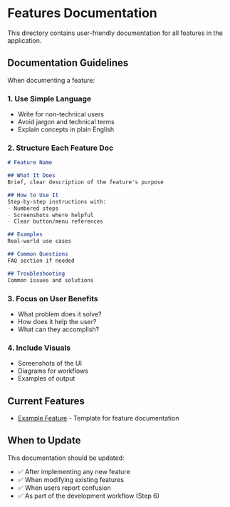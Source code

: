 # Features Documentation

This directory contains user-friendly documentation for all features in the application.

## Documentation Guidelines

When documenting a feature:

### 1. Use Simple Language
- Write for non-technical users
- Avoid jargon and technical terms
- Explain concepts in plain English

### 2. Structure Each Feature Doc
```markdown
# Feature Name

## What It Does
Brief, clear description of the feature's purpose

## How to Use It
Step-by-step instructions with:
- Numbered steps
- Screenshots where helpful
- Clear button/menu references

## Examples
Real-world use cases

## Common Questions
FAQ section if needed

## Troubleshooting
Common issues and solutions
```

### 3. Focus on User Benefits
- What problem does it solve?
- How does it help the user?
- What can they accomplish?

### 4. Include Visuals
- Screenshots of the UI
- Diagrams for workflows
- Examples of output

## Current Features

- [Example Feature](example-feature.md) - Template for feature documentation

## When to Update

This documentation should be updated:
- ✅ After implementing any new feature
- ✅ When modifying existing features
- ✅ When users report confusion
- ✅ As part of the development workflow (Step 6)